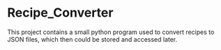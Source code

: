 # Recipe_Converter

This project contains a small python program used to convert recipes to JSON files, which then could be stored and accessed later.
